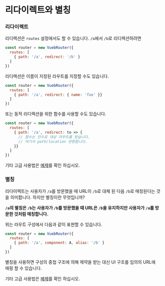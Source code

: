 # 리다이렉트와 별칭

### 리다이렉트

리디렉션은 `routes` 설정에서도 할 수 있습니다. `/a`에서 `/b`로 리디렉션하려면

``` js
const router = new VuebRouter({
  routes: [
    { path: '/a', redirect: '/b' }
  ]
})
```

리디렉션은 이름이 지정된 라우트를 지정할 수도 있습니다.

``` js
const router = new VuebRouter({
  routes: [
    { path: '/a', redirect: { name: 'foo' }}
  ]
})
```

또는 동적 리디렉션을 위한 함수를 사용할 수도 있습니다.

``` js
const router = new VuebRouter({
  routes: [
    { path: '/a', redirect: to => {
      // 함수는 인수로 대상 라우트를 받습니다.
      // 여기서 path/location 반환합니다.
    }}
  ]
})
```
기타 고급 사용법은 [예제](https://github.com/vuejs/vue-router/blob/dev/examples/redirect/app.js)를 확인 하십시오.

### 별칭

리다이렉트는 사용자가 `/a`를 방문했을 때 URL이 `/b`로 대체 된 다음 `/b`로 매칭된다는 것을 의미합니다. 하지만 별칭이란 무엇입니까?

**`/a`의 별칭은 `/b`는 사용자가 `/b`를 방문했을 때 URL은 `/b`을 유지하지만 사용자가 `/a`를 방문한 것처럼 매칭합니다.**

위는 라우트 구성에서 다음과 같이 표현할 수 있습니다.

``` js
const router = new VuebRouter({
  routes: [
    { path: '/a', component: A, alias: '/b' }
  ]
})
```

별칭을 사용하면 구성의 중첩 구조에 의해 제약을 받는 대신 UI 구조를 임의의 URL에 매핑 할 수 있습니다.

기타 고급 사용법은 [예제](https://github.com/vuejs/vue-router/blob/dev/examples/route-alias/app.js)를 확인 하십시오.

